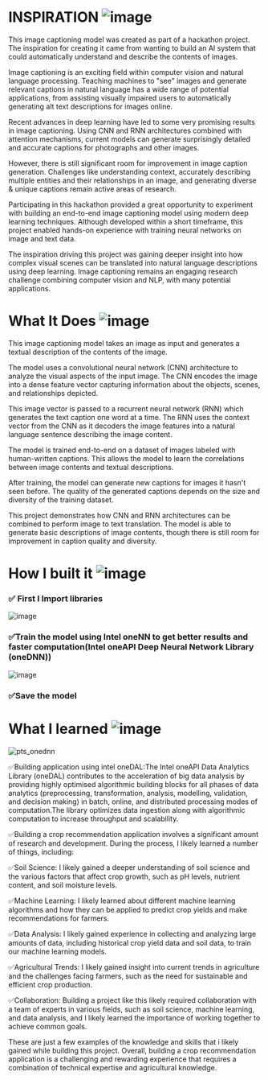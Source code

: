 # INSPIRATION ![image](https://user-images.githubusercontent.com/72274851/218500470-ec078b99-0a50-4b06-a2df-c09e47ecc187.png)

This image captioning model was created as part of a hackathon project. The inspiration for creating it came from wanting to build an AI system that could automatically understand and describe the contents of images.

Image captioning is an exciting field within computer vision and natural language processing. Teaching machines to "see" images and generate relevant captions in natural language has a wide range of potential applications, from assisting visually impaired users to automatically generating alt text descriptions for images online.

Recent advances in deep learning have led to some very promising results in image captioning. Using CNN and RNN architectures combined with attention mechanisms, current models can generate surprisingly detailed and accurate captions for photographs and other images.

However, there is still significant room for improvement in image caption generation. Challenges like understanding context, accurately describing multiple entities and their relationships in an image, and generating diverse & unique captions remain active areas of research.

Participating in this hackathon provided a great opportunity to experiment with building an end-to-end image captioning model using modern deep learning techniques. Although developed within a short timeframe, this project enabled hands-on experience with training neural networks on image and text data.

The inspiration driving this project was gaining deeper insight into how complex visual scenes can be translated into natural language descriptions using deep learning. Image captioning remains an engaging research challenge combining computer vision and NLP, with many potential applications.

# What It Does ![image](https://user-images.githubusercontent.com/72274851/218503394-b52dfcc9-0620-4f44-94f5-46a09a5cc970.png)

This image captioning model takes an image as input and generates a textual description of the contents of the image.

The model uses a convolutional neural network (CNN) architecture to analyze the visual aspects of the input image. The CNN encodes the image into a dense feature vector capturing information about the objects, scenes, and relationships depicted.

This image vector is passed to a recurrent neural network (RNN) which generates the text caption one word at a time. The RNN uses the context vector from the CNN as it decoders the image features into a natural language sentence describing the image content.

The model is trained end-to-end on a dataset of images labeled with human-written captions. This allows the model to learn the correlations between image contents and textual descriptions.

After training, the model can generate new captions for images it hasn't seen before. The quality of the generated captions depends on the size and diversity of the training dataset.

This project demonstrates how CNN and RNN architectures can be combined to perform image to text translation. The model is able to generate basic descriptions of image contents, though there is still room for improvement in caption quality and diversity.

# How I built it ![image](https://user-images.githubusercontent.com/72274851/218502434-f6e66043-0db0-4f85-b7f4-f33b2d33df1f.png)

### ✅ First I Import libraries

![image](https://github.com/viveklistenus/VisualAid_intelOneAPI/assets/28853520/6881970e-4d74-49be-91c2-3a3f4a7705e4)


### ✅Train the model using Intel oneNN to get better results and faster computation(Intel oneAPI Deep Neural Network Library (oneDNN))

![image](https://github.com/viveklistenus/VisualAid_intelOneAPI/assets/28853520/585fba35-e6a9-4ab2-b328-df1eb85734cb)




### ✅Save the model


# What I learned ![image](https://user-images.githubusercontent.com/72274851/218499685-e8d445fc-e35e-4ab5-abc1-c32462592603.png)

![pts_onednn](https://github.com/viveklistenus/VisualAid_intelOneAPI/assets/28853520/ce0ddc79-8047-4257-a48a-6dc213c03888)

✅Building application using intel oneDAL:The Intel oneAPI Data Analytics Library (oneDAL) contributes to the acceleration of big data analysis by providing highly optimised algorithmic building blocks for all phases of data analytics (preprocessing, transformation, analysis, modelling, validation, and decision making) in batch, online, and distributed processing modes of computation.The library optimizes data ingestion along with algorithmic computation to increase throughput and scalability.

✅Building a crop recommendation application involves a significant amount of research and development. During the process, I likely learned a number of things, including:

✅Soil Science: I likely gained a deeper understanding of soil science and the various factors that affect crop growth, such as pH levels, nutrient content, and soil moisture levels.

✅Machine Learning: I likely learned about different machine learning algorithms and how they can be applied to predict crop yields and make recommendations for farmers.

✅Data Analysis: I likely gained experience in collecting and analyzing large amounts of data, including historical crop yield data and soil data, to train our machine learning models.

✅Agricultural Trends: I likely gained insight into current trends in agriculture and the challenges facing farmers, such as the need for sustainable and efficient crop production.

✅Collaboration: Building a project like this likely required collaboration with a team of experts in various fields, such as soil science, machine learning, and data analysis, and I likely learned the importance of working together to achieve common goals.

These are just a few examples of the knowledge and skills that i likely gained while building this project. 
Overall, building a crop recommendation application is a challenging and rewarding experience that requires a combination of technical expertise and agricultural knowledge.





